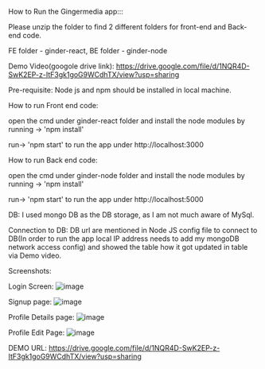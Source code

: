 How to Run the Gingermedia app::: 

Please unzip the folder to find 2 different folders for front-end and Back-end code.

FE folder - ginder-react, 
BE folder - ginder-node

Demo Video(googole drive link): https://drive.google.com/file/d/1NQR4D-SwK2EP-z-ItF3gk1goG9WCdhTX/view?usp=sharing

Pre-requisite: Node js and npm should be installed in local machine.

How to run Front end code: 

open the cmd under ginder-react folder and install the node modules by running -> 'npm install'

run-> 'npm start' to run the app under http://localhost:3000

How to run Back end code: 

open the cmd under ginder-node folder and install the node modules by running -> 'npm install'

run-> 'npm start' to run the app under http://localhost:5000

DB: I used mongo DB as the DB storage, as I am not much aware of MySql.

Connection to DB: DB url are mentioned in Node JS config file to connect to DB(In order to run the app local IP address needs to add my mongoDB network access config) and showed the table how it got updated in table via Demo video.

Screenshots:

Login Screen:
![image](https://github.com/Soranya6886/Gingermedia-group/assets/158595317/b72bbf4f-20fa-4749-9c06-6e921b154b5f)

Signup page:
![image](https://github.com/Soranya6886/Gingermedia-group/assets/158595317/3f2f070c-3051-4dd7-b445-0185ff82e335)

Profile Details page:
![image](https://github.com/Soranya6886/Gingermedia-group/assets/158595317/03f83f48-322f-4632-9b39-57cee2c0b720)

Profile Edit Page:
![image](https://github.com/Soranya6886/Gingermedia-group/assets/158595317/1846a4c9-18bf-4b28-9683-1ad3c2f241ea)

DEMO URL:
https://drive.google.com/file/d/1NQR4D-SwK2EP-z-ItF3gk1goG9WCdhTX/view?usp=sharing




